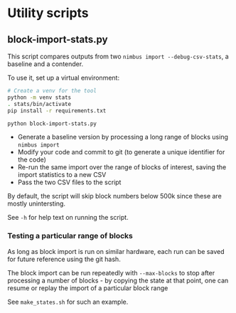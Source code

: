 # Utility scripts

## block-import-stats.py

This script compares outputs from two `nimbus import --debug-csv-stats`, a
baseline and a contender.

To use it, set up a virtual environment:

```bash
# Create a venv for the tool
python -m venv stats
. stats/bin/activate
pip install -r requirements.txt

python block-import-stats.py
```

* Generate a baseline version by processing a long range of blocks using
  `nimbus import`
* Modify your code and commit to git (to generate a unique identifier for the code)
* Re-run the same import over the range of blocks of interest, saving the import
  statistics to a new CSV
* Pass the two CSV files to the script

By default, the script will skip block numbers below 500k since these are mostly
unintersting.

See `-h` for help text on running the script.

### Testing a particular range of blocks

As long as block import is run on similar hardware, each run can be saved for
future reference using the git hash.

The block import can be run repeatedly with `--max-blocks` to stop after
processing a number of blocks - by copying the state at that point, one can
resume or replay the import of a particular block range

See `make_states.sh` for such an example.
